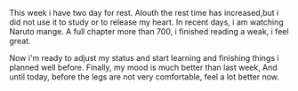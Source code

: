   This week i have two day for rest. Alouth the rest time has increased,but i did not use it to study or to release my heart.
In recent days, i am watching Naruto mange. A full chapter more than 700, i finished reading a weak, i feel great. 

  Now i'm ready to adjust my status and start learning and finishing things i planned well before. Finally, my mood is much better than last week, And until today, before the legs are not very comfortable, feel a lot better now.
